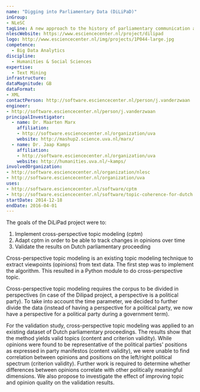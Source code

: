 ```yaml
---
name: "Digging into Parliamentary Data (DiLiPaD)"
inGroup:
- NLeSC
tagLine: A new approach to the history of parliamentary communication and discourse
nlescWebsite: https://www.esciencecenter.nl/project/dilipad
logo: http://www.esciencecenter.nl/img/projects/1P044-large.jpg
competence:
  - Big Data Analytics
discipline:
  - Humanities & Social Sciences
expertise:
  - Text Mining
infrastructure:
dataMagnitude: GB
dataFormat:
- XML
contactPerson: http://software.esciencecenter.nl/person/j.vanderzwaan
engineer:
- http://software.esciencecenter.nl/person/j.vanderzwaan
principalInvestigator:
  - name: Dr. Maarten Marx
    affiliation:
    - http://software.esciencecenter.nl/organization/uva
    website: http://mashup2.science.uva.nl/marx/
  - name: Dr. Jaap Kamps
    affiliation:
    - http://software.esciencecenter.nl/organization/uva
    website: http://humanities.uva.nl/~kamps/
involvedOrganization:
- http://software.esciencecenter.nl/organization/nlesc
- http://software.esciencecenter.nl/organization/uva
uses:
- http://software.esciencecenter.nl/software/cptm
- http://software.esciencecenter.nl/software/topic-coherence-for-dutch
startDate: 2014-12-18
endDate: 2016-04-01
---
```


The goals of the DiLiPad project were to:

1. Implement cross-perspective topic modeling (cptm)
2. Adapt cptm in order to be able to track changes in opinions over time
3. Validate the results on Dutch parliamentary proceeding

Cross-perspective topic modeling is an existing topic modeling technique to
extract viewpoints (opinions) from text data. The first step was to implement
the algorithm. This resulted in a Python module to do cross-perspective topic.

Cross-perspective topic modeling requires the corpus to be divided in
perspectives (in case of the Dilipad project, a perspective is a political party).
To take into account the time parameter, we decided to further divide the data
(instead of having a perspective for a political party, we now have a perspective
for a political party during a government term).

For the validation study, cross-perspective topic modeling was applied to an existing
dataset of Dutch parliamentary proceedings. The results show that the
method yields valid topics (content and criterion validity). While opinions
were found to be representative of the political parties' positions as expressed
in party manifestos (content validity), we were unable to find correlation
between opinions and positions on the left/right political spectrum (criterion validity).
Further work is required to determine whether differences between opinions
correlate with other politically meaningful dimensions. We also propose to
investigate the effect of improving topic and opinion quality on the validation
results.
